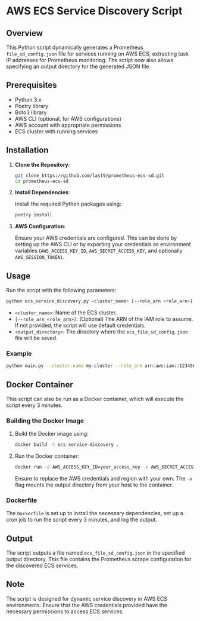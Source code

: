 # AWS ECS Service Discovery Script

## Overview

This Python script dynamically generates a Prometheus `file_sd_config.json` file for services running on AWS ECS, extracting task IP addresses for Prometheus monitoring. The script now also allows specifying an output directory for the generated JSON file.

## Prerequisites

- Python 3.x
- Poetry library
- Boto3 library
- AWS CLI (optional, for AWS configurations)
- AWS account with appropriate permissions
- ECS cluster with running services

## Installation

1. **Clone the Repository**:

   ```sh
   git clone https://github.com/last9/prometheus-ecs-sd.git
   cd prometheus-ecs-sd
   ```

2. **Install Dependencies**:

   Install the required Python packages using:

   ```sh
   poetry install
   ```

3. **AWS Configuration**:

   Ensure your AWS credentials are configured. This can be done by setting up the AWS CLI or by exporting your credentials as environment variables (`AWS_ACCESS_KEY_ID`, `AWS_SECRET_ACCESS_KEY`, and optionally `AWS_SESSION_TOKEN`).

## Usage

Run the script with the following parameters:

```sh
python ecs_service_discovery.py <cluster_name> [--role_arn <role_arn>] --output_dir <output_directory>
```

- `<cluster_name>`: Name of the ECS cluster.
- `[--role_arn <role_arn>]`: (Optional) The ARN of the IAM role to assume. If not provided, the script will use default credentials.
- `<output_directory>`: The directory where the `ecs_file_sd_config.json` file will be saved.

### Example

```sh
python main.py --cluster-name my-cluster --role_arn arn:aws:iam::123456789012:role/myRole --output_dir /path/to/output --scrape_port 9097
```

## Docker Container

This script can also be run as a Docker container, which will execute the script every 3 minutes.

### Building the Docker Image

1. Build the Docker image using:

   ```bash
   docker build -t ecs-service-discovery .
   ```

2. Run the Docker container:

   ```bash
   docker run -e AWS_ACCESS_KEY_ID=your_access_key -e AWS_SECRET_ACCESS_KEY=your_secret_key -e AWS_DEFAULT_REGION=your_region -v /path/to/output:/app/output ecs-service-discovery my-cluster --role_arn arn:aws:iam::123456789012:role/myRole --output_dir /path/to/output --scrape_port 9097
   ```

   Ensure to replace the AWS credentials and region with your own. The `-v` flag mounts the output directory from your host to the container.

### Dockerfile

The `Dockerfile` is set up to install the necessary dependencies, set up a cron job to run the script every 3 minutes, and log the output.

## Output

The script outputs a file named `ecs_file_sd_config.json` in the specified output directory. This file contains the Prometheus scrape configuration for the discovered ECS services.

## Note

The script is designed for dynamic service discovery in AWS ECS environments. Ensure that the AWS credentials provided have the necessary permissions to access ECS services.
